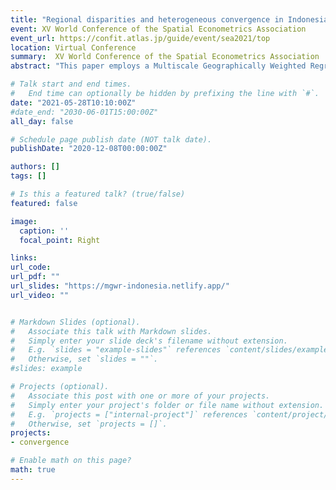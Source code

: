 ```yaml
---
title: "Regional disparities and heterogeneous convergence in Indonesia: A multiscale geographically weighted regression approach"
event: XV World Conference of the Spatial Econometrics Association
event_url: https://confit.atlas.jp/guide/event/sea2021/top
location: Virtual Conference
summary:  XV World Conference of the Spatial Econometrics Association
abstract: "This paper employs a Multiscale Geographically Weighted Regression (MGWR) model to examine the spatial variation of regional income convergence across Indonesia. This new MGWR model provides a multiscale analysis of spatial heterogeneity. Given the large socioeconomic, demographic, and geographic differences across Indonesian islands, models based on spatial heterogeneity are likely to provide a more accurate and realistic assessment of a regional convergence process. Most previous studies have largely ignored the role of spatial heterogeneity. They usually report a common convergence speed for all subnational regions. In contrast, this paper departs from the assumption of a common convergence speed and aims to identify multiple spatial clusters that characterize the heterogeneity of the regional convergence process of Indonesia."

# Talk start and end times.
#   End time can optionally be hidden by prefixing the line with `#`.
date: "2021-05-28T10:10:00Z"
#date_end: "2030-06-01T15:00:00Z"
all_day: false

# Schedule page publish date (NOT talk date).
publishDate: "2020-12-08T00:00:00Z"

authors: []
tags: []

# Is this a featured talk? (true/false)
featured: false

image:
  caption: ''
  focal_point: Right

links:
url_code:
url_pdf: ""
url_slides: "https://mgwr-indonesia.netlify.app/"
url_video: ""


# Markdown Slides (optional).
#   Associate this talk with Markdown slides.
#   Simply enter your slide deck's filename without extension.
#   E.g. `slides = "example-slides"` references `content/slides/example-slides.md`.
#   Otherwise, set `slides = ""`.
#slides: example

# Projects (optional).
#   Associate this post with one or more of your projects.
#   Simply enter your project's folder or file name without extension.
#   E.g. `projects = ["internal-project"]` references `content/project/deep-learning/index.md`.
#   Otherwise, set `projects = []`.
projects:
- convergence

# Enable math on this page?
math: true
---
```

